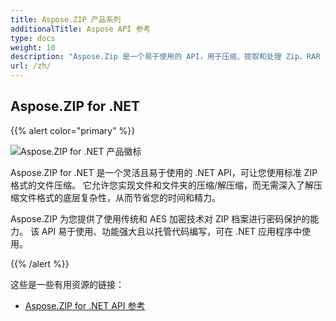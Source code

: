 ```yaml
---
title: Aspose.ZIP 产品系列
additionalTitle: Aspose API 参考
type: docs
weight: 10
description: "Aspose.Zip 是一个易于使用的 API，用于压缩、提取和处理 Zip、RAR 或 7Zip 格式的压缩文件。 使用 ZipCrypto 或 AES128、192 和 AES256 应用加密。"
url: /zh/
---
```


## Aspose.ZIP for .NET

{{% alert color="primary" %}} 

![Aspose.ZIP for .NET 产品徽标](../home_1.png)


Aspose.ZIP for .NET 是一个灵活且易于使用的 .NET API，可让您使用标准 ZIP 格式的文件压缩。 它允许您实现文件和文件夹的压缩/解压缩，而无需深入了解压缩文件格式的底层复杂性，从而节省您的时间和精力。

Aspose.ZIP 为您提供了使用传统和 AES 加密技术对 ZIP 档案进行密码保护的能力。 该 API 易于使用、功能强大且以托管代码编写，可在 .NET 应用程序中使用。

{{% /alert %}} 

这些是一些有用资源的链接：
- [Aspose.ZIP for .NET API 参考](/zip/zh/net/)